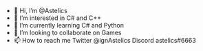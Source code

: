 - 👋 Hi, I’m @AsteIics
- 👀 I’m interested in C# and C++
- 🌱 I’m currently learning C# and Python
- 💞️ I’m looking to collaborate on Games
- 📫 How to reach me Twitter @ignAstelics Discord astelics#6663

<!---
AsteIics/AsteIics is a ✨ special ✨ repository because its `README.md` (this file) appears on your GitHub profile.
You can click the Preview link to take a look at your changes.
--->
